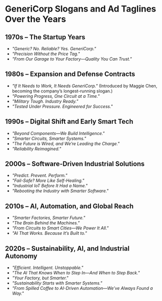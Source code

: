 # GeneriCorp Slogans and Ad Taglines Over the Years

## **1970s – The Startup Years**
- *"Generic? No. Reliable? Yes. GeneriCorp."*
- *"Precision Without the Price Tag."*
- *"From Our Garage to Your Factory—Quality You Can Trust."*

## **1980s – Expansion and Defense Contracts**
- *"If It Needs to Work, It Needs GeneriCorp."* (Introduced by Maggie Chen, becoming the company’s longest-running slogan.)
- *"Powering Progress, One Circuit at a Time."*
- *"Military Tough. Industry Ready."*
- *"Tested Under Pressure. Engineered for Success."*

## **1990s – Digital Shift and Early Smart Tech**
- *"Beyond Components—We Build Intelligence."*
- *"Smarter Circuits, Smarter Systems."*
- *"The Future is Wired, and We’re Leading the Charge."*
- *"Reliability Reimagined."*

## **2000s – Software-Driven Industrial Solutions**
- *"Predict. Prevent. Perform."*
- *"Fail-Safe? More Like Self-Healing."*
- *"Industrial IoT Before It Had a Name."*
- *"Rebooting the Industry with Smarter Software."*

## **2010s – AI, Automation, and Global Reach**
- *"Smarter Factories, Smarter Future."*
- *"The Brain Behind the Machines."*
- *"From Circuits to Smart Cities—We Power It All."*
- *"AI That Works. Because It’s Built to."*

## **2020s – Sustainability, AI, and Industrial Autonomy**
- *"Efficient. Intelligent. Unstoppable."*
- *"The AI That Knows When to Step In—And When to Step Back."*
- *"Your Factory, but Smarter."*
- *"Sustainability Starts with Smarter Systems."*
- *"From Spilled Coffee to AI-Driven Automation—We’ve Always Found a Way."*